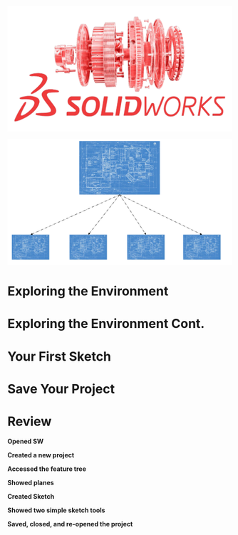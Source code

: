 ![SW Advanced CAD Curriculum 1-1](../images/SW%20Advanced%20CAD%20Curriculumn%201-1.png)

![SW Advanced CAD Curriculum 1-2](../images/SW%20Advanced%20CAD%20Curriculumn%201-2.png)

# Exploring the Environment


# Exploring the Environment Cont.



# Your First Sketch



# Save Your Project



# Review

__Opened SW__

__Created a new project__

__Accessed the feature tree__

__Showed planes__

__Created Sketch__

__Showed two simple sketch tools__

__Saved, closed, and re-opened the project__
